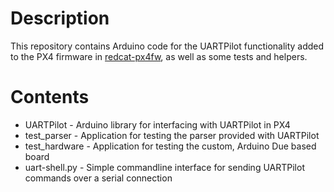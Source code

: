 # Description

This repository contains Arduino code for the UARTPilot functionality added to the PX4 firmware in [redcat-px4fw](https://github.com/iam-ictm/redcat-px4fw),
as well as some tests and helpers.

# Contents

* UARTPilot - Arduino library for interfacing with UARTPilot in PX4
* test_parser - Application for testing the parser provided with UARTPilot
* test_hardware - Application for testing the custom, Arduino Due based board
* uart-shell.py - Simple commandline interface for sending UARTPilot commands over a serial connection
